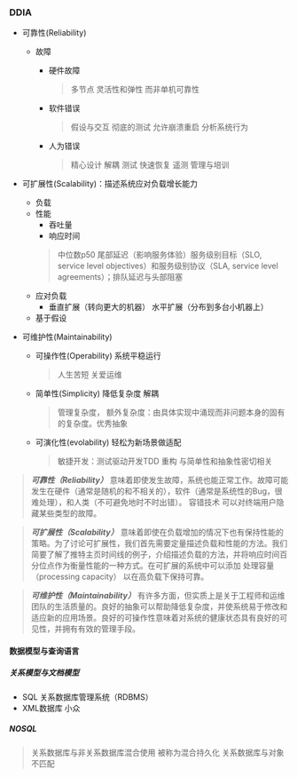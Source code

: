 ### DDIA
* 可靠性(Reliability)
  * 故障
    * 硬件故障
      >多节点 灵活性和弹性 而非单机可靠性
    
    * 软件错误
      >假设与交互 彻底的测试 允许崩溃重启 分析系统行为
    
    * 人为错误 
      >精心设计 解耦 测试 快速恢复 遥测 管理与培训
    
* 可扩展性(Scalability)：描述系统应对负载增长能力
  * 负载
  * 性能
    * 吞吐量
    * 响应时间 
    >中位数p50 尾部延迟（影响服务体验）服务级别目标（SLO, service level objectives）和服务级别协议（SLA, service level agreements）；排队延迟与头部阻塞
  * 应对负载
    * 垂直扩展（转向更大的机器） 水平扩展（分布到多台小机器上）
  * 基于假设
* 可维护性(Maintainability)
  * 可操作性(Operability) 系统平稳运行
    >人生苦短 关爱运维
  * 简单性(Simplicity) 降低复杂度 解耦
    >管理复杂度， 额外复杂度：由具体实现中涌现而非问题本身的固有的复杂度。优秀抽象
  * 可演化性(evolability) 轻松为新场景做适配
    >敏捷开发：测试驱动开发TDD 重构
    >与简单性和抽象性密切相关
>***可靠性（Reliability）*** 意味着即使发生故障，系统也能正常工作。故障可能发生在硬件（通常是随机的和不相关的），软件（通常是系统性的Bug，很难处理），和人类（不可避免地时不时出错）。 容错技术 可以对终端用户隐藏某些类型的故障。

>***可扩展性（Scalability）*** 意味着即使在负载增加的情况下也有保持性能的策略。为了讨论可扩展性，我们首先需要定量描述负载和性能的方法。我们简要了解了推特主页时间线的例子，介绍描述负载的方法，并将响应时间百分位点作为衡量性能的一种方式。在可扩展的系统中可以添加 处理容量（processing capacity） 以在高负载下保持可靠。

>***可维护性（Maintainability）*** 有许多方面，但实质上是关于工程师和运维团队的生活质量的。良好的抽象可以帮助降低复杂度，并使系统易于修改和适应新的应用场景。良好的可操作性意味着对系统的健康状态具有良好的可见性，并拥有有效的管理手段。

#### 数据模型与查询语言
##### 关系模型与文档模型
  * SQL 关系数据库管理系统（RDBMS）
  * XML数据库 小众
##### NOSQL
  >关系数据库与非关系数据库混合使用 被称为混合持久化
  >关系数据库与对象不匹配
   